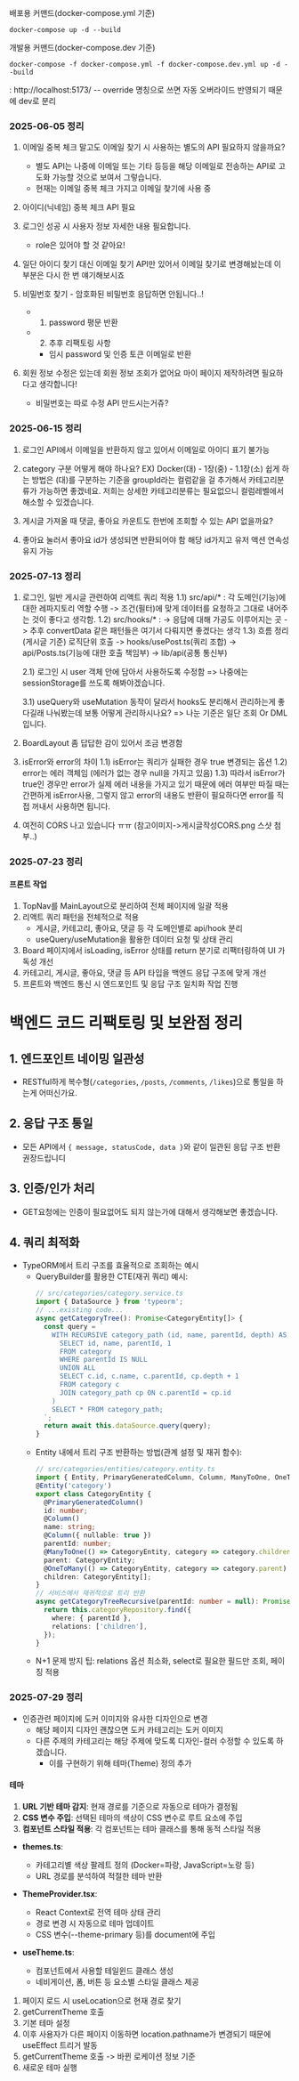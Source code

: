 배포용 커맨드(docker-compose.yml 기준)
```
docker-compose up -d --build
```

개발용 커맨드(docker-compose.dev 기준)
```
docker-compose -f docker-compose.yml -f docker-compose.dev.yml up -d --build
```
: http://localhost:5173/
-- override 명칭으로 쓰면 자동 오버라이드 반영되기 때문에 dev로 분리

### 2025-06-05 정리
1. 이메일 중복 체크 말고도 이메일 찾기 시 사용하는 별도의 API 필요하지 않을까요?
    - 별도 API는 나중에 이메일 또는 기타 등등을 해당 이메일로 전송하는 API로 고도화 가능할 것으로 보여서 그렇습니다.
    - 현재는 이메일 중복 체크 가지고 이메일 찾기에 사용 중

2. 아이디(닉네임) 중복 체크 API 필요
3. 로그인 성공 시 사용자 정보 자세한 내용 필요합니다.
    - role은 있어야 할 것 같아요!

4. 일단 아이디 찾기 대신 이메일 찾기 API만 있어서 이메일 찾기로 변경해놨는데 이 부분은 다시 한 번 얘기해보시죠

5. 비밀번호 찾기 - 암호화된 비밀번호 응답하면 안됩니다..!
    - 1) password 평문 반환
    - 2) 추후 리팩토링 사항
        - 임시 password 및 인증 토큰 이메일로 반환

6. 회원 정보 수정은 있는데 회원 정보 조회가 없어요 마이 페이지 제작하려면 필요하다고 생각합니다!
    - 비밀번호는 따로 수정 API 만드시는거쥬?


### 2025-06-15 정리
1. 로그인 API에서 이메일을 반환하지 않고 있어서 이메일로 아이디 표기 불가능

2. category 구분 어떻게 해야 하나요?
    EX) Docker(대) - 1장(중) - 1.1장(소)
    쉽게 하는 방법은 (대)를 구분하는 기준을 groupId라는 컬럼같을 걸 추가해서 카테고리분류가 가능하면 좋겠네요.
    저희는 상세한 카테고리분류는 필요없으니 컬럼레벨에서 해소할 수 있겠습니다.

3. 게시글 가져올 때 댓글, 좋아요 카운트도 한번에 조회할 수 있는 API 없을까요?

4. 좋아요 눌러서 좋아요 id가 생성되면 반환되어야 함
    해당 id가지고 유저 액션 연속성 유지 가능


### 2025-07-13 정리
1. 로그인, 일반 게시글 관련하여 리액트 쿼리 적용
    1.1) src/api/* : 각 도메인(기능)에 대한 레파지토리 역할 수행
        -> 조건(필터)에 맞게 데이터를 요청하고 그대로 내어주는 것이 좋다고 생각함.
    1.2) src/hooks/* : 
        -> 응답에 대해 가공도 이루어지는 곳
        -> 추후 convertData 같은 패턴들은 여기서 다뤄지면 좋겠다는 생각
    1.3) 흐름 정리 (게시글 기준)
        로직단위 호출 -> hooks/usePost.ts(쿼리 조합) -> api/Posts.ts(기능에 대한 호출 책임부) -> lib/api(공통 통신부)
    
    2.1) 로그인 시 user 객체 안에 담아서 사용하도록 수정함
        => 나중에는 sessionStorage를 쓰도록 해봐야겠습니다.

    3.1) useQuery와 useMutation 동작이 달라서 hooks도 분리해서 관리하는게 좋다길래 나눠봤는데 보통 어떻게 관리하시나요?
        => 나눈 기준은 일단 조회 Or DML입니다.

2. BoardLayout 좀 답답한 감이 있어서 조금 변경함

3. isError와 error의 차이
    1.1) isError는 쿼리가 실패한 경우 true 변경되는 옵션
    1.2) error는 에러 객체임 (에러가 없는 경우 null을 가지고 있음)
    1.3) 따라서 isError가 true인 경우만 error가 실제 에러 내용을 가지고 있기 때문에 에러 여부만 따질 때는 간편하게 isError사용, 그렇지 않고 error의 내용도 반환이 필요하다면 error를 직접 꺼내서 사용하면 됩니다.

4. 여전히 CORS 나고 있습니다 ㅠㅠ (참고이미지->게시글작성CORS.png 스샷 첨부..)

### 2025-07-23 정리

#### 프론트 작업
1. TopNav를 MainLayout으로 분리하여 전체 페이지에 일괄 적용
2. 리액트 쿼리 패턴을 전체적으로 적용
   - 게시글, 카테고리, 좋아요, 댓글 등 각 도메인별로 api/hook 분리
   - useQuery/useMutation을 활용한 데이터 요청 및 상태 관리
3. Board 페이지에서 isLoading, isError 상태를 return 분기로 리팩터링하여 UI 가독성 개선
4. 카테고리, 게시글, 좋아요, 댓글 등 API 타입을 백엔드 응답 구조에 맞게 개선
5. 프론트와 백엔드 통신 시 엔드포인트 및 응답 구조 일치화 작업 진행


# 백엔드 코드 리팩토링 및 보완점 정리
## 1. 엔드포인트 네이밍 일관성
- RESTful하게 복수형(`/categories`, `/posts`, `/comments`, `/likes`)으로 통일을 하는게 어떠신가요.

## 2. 응답 구조 통일
- 모든 API에서 `{ message, statusCode, data }`와 같이 일관된 응답 구조 반환 권장드립니디

## 3. 인증/인가 처리
- GET요청에는 인증이 필요없어도 되지 않는가에 대해서 생각해보면 좋겠습니다.

## 4. 쿼리 최적화
  - TypeORM에서 트리 구조를 효율적으로 조회하는 예시
    - QueryBuilder를 활용한 CTE(재귀 쿼리) 예시:
      ```typescript
      // src/categories/category.service.ts
      import { DataSource } from 'typeorm';
      // ...existing code...
      async getCategoryTree(): Promise<CategoryEntity[]> {
        const query = `
          WITH RECURSIVE category_path (id, name, parentId, depth) AS (
            SELECT id, name, parentId, 1
            FROM category
            WHERE parentId IS NULL
            UNION ALL
            SELECT c.id, c.name, c.parentId, cp.depth + 1
            FROM category c
            JOIN category_path cp ON c.parentId = cp.id
          )
          SELECT * FROM category_path;
        `;
        return await this.dataSource.query(query);
      }
      ```
    - Entity 내에서 트리 구조 반환하는 방법(관계 설정 및 재귀 함수):
      ```typescript
      // src/categories/entities/category.entity.ts
      import { Entity, PrimaryGeneratedColumn, Column, ManyToOne, OneToMany } from 'typeorm';
      @Entity('category')
      export class CategoryEntity {
        @PrimaryGeneratedColumn()
        id: number;
        @Column()
        name: string;
        @Column({ nullable: true })
        parentId: number;
        @ManyToOne(() => CategoryEntity, category => category.children)
        parent: CategoryEntity;
        @OneToMany(() => CategoryEntity, category => category.parent)
        children: CategoryEntity[];
      }
      // 서비스에서 재귀적으로 트리 반환
      async getCategoryTreeRecursive(parentId: number = null): Promise<CategoryEntity[]> {
        return this.categoryRepository.find({
          where: { parentId },
          relations: ['children'],
        });
      }
      ```
    - N+1 문제 방지 팁: relations 옵션 최소화, select로 필요한 필드만 조회, 페이징 적용

### 2025-07-29 정리

- 인증관련 페이지에 도커 이미지와 유사한 디자인으로 변경
  - 해당 페이지 디자인 괜찮으면 도커 카테고리는 도커 이미지
  - 다른 주제의 카테고리는 해당 주제에 맞도록 디자인-컬러 수정할 수 있도록 하겠습니다.
    - 이를 구현하기 위해 테마(Theme) 정의 추가

#### 테마
1. **URL 기반 테마 감지**: 현재 경로를 기준으로 자동으로 테마가 결정됨
2. **CSS 변수 주입**: 선택된 테마의 색상이 CSS 변수로 루트 요소에 주입
3. **컴포넌트 스타일 적용**: 각 컴포넌트는 테마 클래스를 통해 동적 스타일 적용

- **themes.ts**: 
  - 카테고리별 색상 팔레트 정의 (Docker=파랑, JavaScript=노랑 등)
  - URL 경로를 분석하여 적절한 테마 반환
  
- **ThemeProvider.tsx**: 
  - React Context로 전역 테마 상태 관리
  - 경로 변경 시 자동으로 테마 업데이트
  - CSS 변수(--theme-primary 등)를 document에 주입
  
- **useTheme.ts**: 
  - 컴포넌트에서 사용할 테일윈드 클래스 생성
  - 네비게이션, 폼, 버튼 등 요소별 스타일 클래스 제공

1. 페이지 로드 시 useLocation으로 현재 경로 찾기
2. getCurrentTheme 호출
3. 기본 테마 설정
4. 이후 사용자가 다른 페이지 이동하면 location.pathname가 변경되기 때문에 useEffect 트리거 발동
5. getCurrentTheme 호출 -> 바뀐 로케이션 정보 기준
6. 새로운 테마 실행

